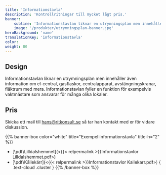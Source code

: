 ```yaml
---
title: 'Informationstavla'
description: 'Kontrollritningar till mycket lågt pris.'
banner:
    subline: 'Informationstavlan liknar en utrymningsplan men innehåller även information om el-central, gasflaskor mm. Informationstavlan fyller en funktion för exempelvis vaktmästare som ansvarar för många olika lokaler.'
    image: '/produkter/utrymningsplan-banner.jpg'
heroBackground: 'name'
translationKey: 'informationstavla'
color:
weight: 80
---
```


## Design

Informationstavlan liknar en utrymningsplan men innehåller även information om el-central, gasflaskor, centralapparat, avstängningskranar, fläktrum med mera. Informationstavlan fyller en funktion för exempelvis vaktmästare som ansvarar för många olika lokaler. 

## Pris
Skicka ett mail till hans@ritkonsult.se så tar han kontakt med er för vidare diskussion.

{{% banner-box color="white" title="Exempel informationstavla" title-h="2" %}}
-  [\\pdf\\Lilldalshemmet](<{{< relpermalink >}}Informationstavlor Lilldalshemmet.pdf>)
-  [\\pdf\\Kållekärr](<{{< relpermalink >}}Informationstavlor Kallekarr.pdf>)
{ .text-cloud .cluster }
{{% /banner-box %}}
